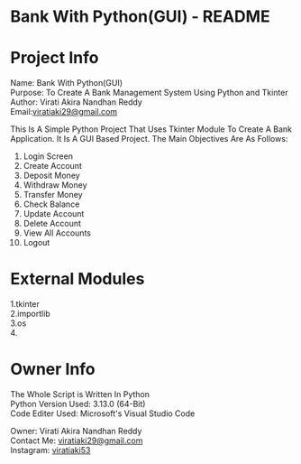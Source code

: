 # Bank With Python(GUI) - README

# Project Info
Name: Bank With Python(GUI)\
Purpose: To Create A Bank Management System Using Python and Tkinter\
Author: Virati Akira Nandhan Reddy\
Email:viratiaki29@gmail.com

This Is A Simple Python Project That Uses Tkinter Module To Create A Bank Application. It Is A GUI Based Project. The Main Objectives Are As Follows:
1. Login Screen
2. Create Account
3. Deposit Money
4. Withdraw Money
5. Transfer Money
6. Check Balance
7. Update Account
8. Delete Account
9. View All Accounts
10. Logout










# External Modules
1.tkinter\
2.importlib\
3.os\
4.


# Owner Info
The Whole Script is Written In Python\
Python Version Used: 3.13.0 (64-Bit)\
Code Editer Used: Microsoft's Visual Studio Code

Owner: Virati Akira Nandhan Reddy\
Contact Me: viratiaki29@gmail.com\
Instagram: [viratiaki53](https://www.instagram.com/viratiaki53/)
